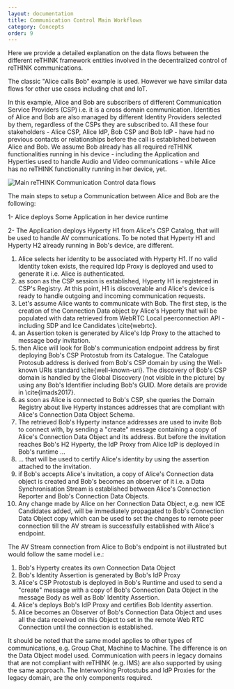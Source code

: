 ```yaml
---
layout: documentation
title: Communication Control Main Workflows
category: Concepts
order: 9
---
```


Here we provide a detailed explanation on the data flows between the different reTHINK framework entities involved in the decentralized control of reTHINK communications.

The classic "Alice calls Bob" example is used. However we have similar data flows for other use cases including chat and IoT.

In this example, Alice and Bob are subscribers of different Communication Service Providers (CSP) i.e. it is a cross domain communication.
Identities of Alice and Bob are also managed by different Identity Providers selected by them, regardless of the CSPs they are subscribed to.
All these four stakeholders - Alice CSP, Alice IdP, Bob CSP and Bob IdP - have had no previous contacts or relationships before the call is established between Alice and Bob.
We assume Bob already has all required reTHINK functionalities running in his device - including the Application and Hyperties used to handle Audio and Video communications - while Alice has no reTHINK functionality running in her device, yet.

![Main reTHINK Communication Control data flows](../../img/concepts/reThink-comm-setup.png)

The main steps to setup a Communication between Alice and Bob are the following:

1- Alice deploys Some Application in her device runtime

2- The Application deploys Hyperty H1 from Alice's CSP Catalog, that will be used to handle AV communications.
To be noted that Hyperty H1 and Hyperty H2 already running in Bob's device, are different.

1. Alice selects her identity to be associated with Hyperty H1.
If no valid Identity token exists, the required Idp Proxy is deployed and used to generate it i.e. Alice is authenticated.
1. as soon as the CSP session is established, Hyperty H1 is registered in CSP's Registry.
At this point, H1 is discoverable and Alice's device is ready to handle outgoing and incoming communication requests.
1. Let's assume Alice wants to communicate with Bob.
The first step, is the creation of the Connection Data object by Alice's Hyperty that will be populated with data retrieved from WebRTC Local peerconnection API - including SDP and Ice Candidates \cite{webrtc}.
1. an Assertion token is generated by Alice's Idp Proxy to the attached to message body invitation.
1. then Alice will look for Bob's communication endpoint address by first deploying Bob's CSP Protostub from its Catalogue.
The Catalogue Protosub address is derived from Bob's CSP domain by using the Well-known URIs standard \cite{well-known-uri}.
The discovery of Bob's CSP domain is handled by the Global Discovery (not visible in the picture) by using any Bob's Identifier including Bob's GUID.
More details are provide in \cite{imads2017}.
1. as soon as Alice is connected to Bob's CSP, she queries the Domain Registry about live Hyperty instances addresses that are compliant with Alice's Connection Data Object Schema.
1. The retrieved Bob's Hyperty instance addresses are used to invite Bob to connect with, by sending a "create" message containing a copy of Alice's Connection Data Object and its address. But before the invitation reaches Bob's H2 Hyperty, the IdP Proxy from Alice IdP is deployed in Bob's runtime ...
1. ... that will be used to certify Alice's identity by using the assertion attached to the invitation.
1. if Bob's accepts Alice's invitation, a copy of Alice's Connection data object is created and Bob's becomes an observer of it i.e. a Data Synchronisation Stream is established between Alice's Connection Reporter and Bob's Connection Data Objects.
1. Any change made by Alice on her Connection Data Object, e.g. new ICE Candidates added, will be immediately propagated to Bob's Connection Data Object copy which can be used to set the changes to remote peer connection till the AV stream is successfully established with Alice's endpoint.

The AV Stream connection from Alice to Bob's endpoint is not illustrated but would follow the same model i.e.:
1. Bob's Hyperty creates its own Connection Data Object
1. Bob's Identity Assertion is generated by Bob's IdP Proxy
1. Alice's CSP Protostub is deployed in Bob's Runtime and used to send a "create" message with a copy of Bob's Connection Data Object in the message Body as well as Bob' Identity Assertion.
1. Alice's deploys Bob's IdP Proxy and certifies Bob Identity assertion.
1. Alice becomes an Observer of Bob's Connection Data Object and uses all the data received on this Object to set in the remote Web RTC Connection until the connection is established.


It should be noted that the same model applies to other types of communications, e.g. Group Chat, Machine to Machine.
The difference is on the Data Object model used.
Communication with peers in legacy domains that are not compliant with reTHINK (e.g. IMS) are also supported by using the same approach.
The Interworking Protostubs and IdP Proxies for the legacy domain, are the only components required.
